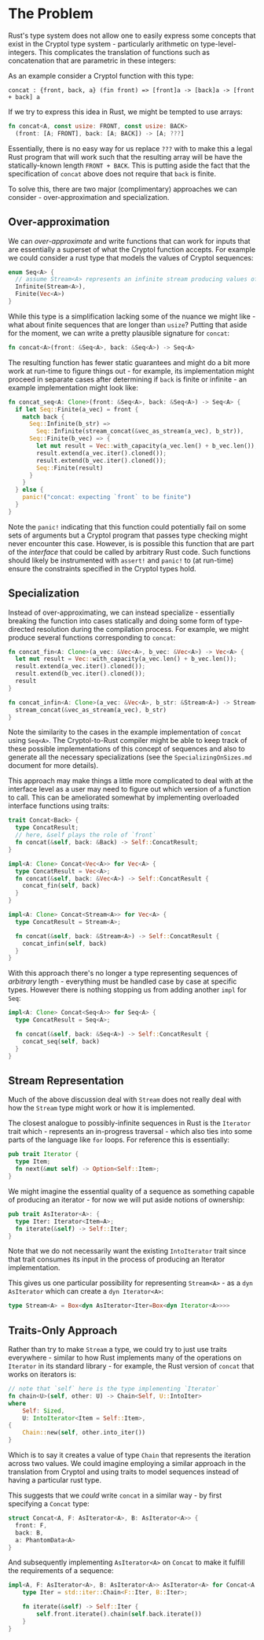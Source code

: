 The Problem
===========

Rust's type system does not allow one to easily express some concepts that exist in the Cryptol type system - particularly arithmetic on type-level-integers.  This complicates the translation of functions such as concatenation that are parametric in these integers:

As an example consider a Cryptol function with this type:

```
concat : {front, back, a} (fin front) => [front]a -> [back]a -> [front + back] a
```

If we try to express this idea in Rust, we might be tempted to use arrays:

```rust
fn concat<A, const usize: FRONT, const usize: BACK>
  (front: [A; FRONT], back: [A; BACK]) -> [A; ???]
```

Essentially, there is no easy way for us replace `???` with to make this a legal Rust program that will work such that the resulting array will be have the statically-known length `FRONT + BACK`.  This is putting aside the fact that the specification of `concat` above does not require that `back` is finite.

To solve this, there are two major (complimentary) approaches we can consider - over-approximation and specialization.


Over-approximation
------------------

We can _over-approximate_ and write functions that can work for inputs that are essentially a superset of what the Cryptol function accepts.  For example we could consider a rust type that models the values of Cryptol sequences:

```rust
enum Seq<A> {
  // assume Stream<A> represents an infinite stream producing values of type A
  Infinite(Stream<A>), 
  Finite(Vec<A>)
}
```

While this type is a simplification lacking some of the nuance we might like - what about finite sequences that are longer than `usize`?  Putting that aside for the moment, we can write a pretty plausible signature for `concat`:

```rust
fn concat<A>(front: &Seq<A>, back: &Seq<A>) -> Seq<A>
```

The resulting function has fewer static guarantees and might do a bit more work at run-time to figure things out - for example, its implementation might proceed in separate cases after determining if `back` is finite or infinite - an example implementation might look like:

```rust
fn concat_seq<A: Clone>(front: &Seq<A>, back: &Seq<A>) -> Seq<A> {
  if let Seq::Finite(a_vec) = front {
    match back {
      Seq::Infinite(b_str) =>
        Seq::Infinite(stream_concat(&vec_as_stream(a_vec), b_str)),
      Seq::Finite(b_vec) => {
        let mut result = Vec::with_capacity(a_vec.len() + b_vec.len());
        result.extend(a_vec.iter().cloned());
        result.extend(b_vec.iter().cloned());
        Seq::Finite(result)
      }
    }
  } else {
    panic!("concat: expecting `front` to be finite")
  }
}
```

Note the `panic!` indicating that this function could potentially fail on some sets of arguments but a Cryptol program that passes type checking might never encounter this case.  However, is is possible this function that are part of the _interface_ that could be called by arbitrary Rust code.  Such functions should likely be instrumented with `assert!` and `panic!` to (at run-time) ensure the constraints specified in the Cryptol types hold.


Specialization
--------------

Instead of over-approximating, we can instead specialize - essentially breaking the function into cases statically and doing some form of type-directed resolution during the compilation process.  For example,
we might produce several functions corresponding to `concat`:

```rust
fn concat_fin<A: Clone>(a_vec: &Vec<A>, b_vec: &Vec<A>) -> Vec<A> {
  let mut result = Vec::with_capacity(a_vec.len() + b_vec.len());
  result.extend(a_vec.iter().cloned());
  result.extend(b_vec.iter().cloned());
  result
}

fn concat_infin<A: Clone>(a_vec: &Vec<A>, b_str: &Stream<A>) -> Stream<A> {
  stream_concat(&vec_as_stream(a_vec), b_str)
}
```

Note the similarity to the cases in the example implementation of `concat` using `Seq<A>`.  The Cryptol-to-Rust compiler might be able to keep track of these possible implementations of this concept of sequences and also to generate all the necessary specializations (see the `SpecializingOnSizes.md` document for more details).  

This approach may make things a little more complicated to deal with at the interface level as a user may need to figure out which version of a function to call.  This can be ameliorated somewhat by implementing overloaded interface functions using traits:

```rust
trait Concat<Back> {
  type ConcatResult;
  // here, &self plays the role of `front`
  fn concat(&self, back: &Back) -> Self::ConcatResult;
}

impl<A: Clone> Concat<Vec<A>> for Vec<A> {
  type ConcatResult = Vec<A>;
  fn concat(&self, back: &Vec<A>) -> Self::ConcatResult {
    concat_fin(self, back)
  }
}

impl<A: Clone> Concat<Stream<A>> for Vec<A> {
  type ConcatResult = Stream<A>;

  fn concat(&self, back: &Stream<A>) -> Self::ConcatResult {
    concat_infin(self, back)
  }
}
```

With this approach there's no longer a type representing sequences of _arbitrary_ length - everything must be handled case by case at specific types.  However there is nothing stopping us from adding another `impl` for `Seq`:

```rust
impl<A: Clone> Concat<Seq<A>> for Seq<A> {
  type ConcatResult = Seq<A>;

  fn concat(&self, back: &Seq<A>) -> Self::ConcatResult {
    concat_seq(self, back)
  }
}
```


Stream Representation
---------------------

Much of the above discussion deal with `Stream` does not really deal with how the `Stream` type might work or how it is implemented.

The closest analogue to possibly-infinite sequences in Rust is the `Iterator` trait which - represents an in-progress traversal - which also ties into some parts of the language like `for` loops.  For reference this is essentially:

```rust
pub trait Iterator {
  type Item;
  fn next(&mut self) -> Option<Self::Item>;
}
```

We might imagine the essential quality of a sequence as something capable of producing an iterator - for now we will put aside notions of ownership:

```rust
pub trait AsIterator<A>: {
  type Iter: Iterator<Item=A>;
  fn iterate(&self) -> Self::Iter;
}
```

Note that we do not necessarily want the existing `IntoIterator` trait since that trait consumes its input in the process of producing an Iterator implementation.

This gives us one particular possibility for representing `Stream<A>` - as a `dyn AsIterator` which can create a `dyn Iterator<A>`:

```rust
type Stream<A> = Box<dyn AsIterator<Iter=Box<dyn Iterator<A>>>>
```



Traits-Only Approach
--------------------

Rather than try to make `Stream` a type, we could try to just use traits everywhere - similar to how Rust implements many of the operations on `Iterator` in its standard library - for example, the Rust version of `concat` that works on iterators is:

```rust
// note that `self` here is the type implementing `Iterator`
fn chain<U>(self, other: U) -> Chain<Self, U::IntoIter>
where
    Self: Sized,
    U: IntoIterator<Item = Self::Item>,
{
    Chain::new(self, other.into_iter())
}
```

Which is to say it creates a value of type `Chain` that represents the iteration across two values.  We could imagine employing a similar approach in the translation from Cryptol and using traits to model sequences instead of having a particular rust type.


This suggests that we _could_ write `concat` in a similar way - by first specifying a `Concat` type:

```rust
struct Concat<A, F: AsIterator<A>, B: AsIterator<A>> {
  front: F,
  back: B,
  a: PhantomData<A>
}
```

And subsequently implementing `AsIterator<A>` on `Concat` to make it fulfill the requirements of a sequence:

```rust
impl<A, F: AsIterator<A>, B: AsIterator<A>> AsIterator<A> for Concat<A,F, B> {
    type Iter = std::iter::Chain<F::Iter, B::Iter>;

    fn iterate(&self) -> Self::Iter {
        self.front.iterate().chain(self.back.iterate())
    }
}
```
